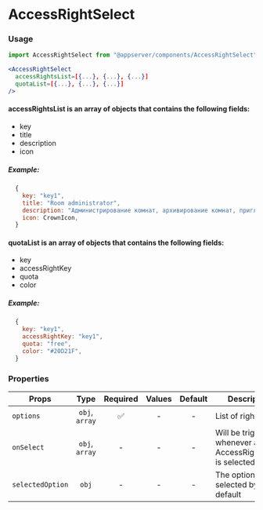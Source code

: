 # AccessRightSelect

### Usage

```js
import AccessRightSelect from "@appserver/components/AccessRightSelect";
```

```jsx
<AccessRightSelect
  accessRightsList=[{...}, {...}, {...}]
  quotaList=[{...}, {...}, {...}]
/>
```

#### accessRightsList is an array of objects that contains the following fields:

- key
- title
- description
- icon

##### Example:

```js
  {
    key: "key1",
    title: "Room administrator",
    description: "Администрирование комнат, архивирование комнат, приглашение и управление пользователями в комнатах.",
    icon: CrownIcon,
  }
```

#### quotaList is an array of objects that contains the following fields:

- key
- accessRightKey
- quota
- color

##### Example:

```js
  {
    key: "key1",
    accessRightKey: "key1",
    quota: "free",
    color: "#20D21F",
  }
```

### Properties

| Props            |      Type      | Required | Values | Default | Description                                                        |
| ---------------- | :------------: | :------: | :----: | :-----: | ------------------------------------------------------------------ |
| `options`        | `obj`, `array` |    ✅    |   -    |    -    | List of rights                                                     |
| `onSelect`       | `obj`, `array` |    -     |   -    |    -    | Will be triggered whenever an AccessRightSelect is selected option |
| `selectedOption` |     `obj`      |    -     |   -    |    -    | The option that is selected by default                             |
